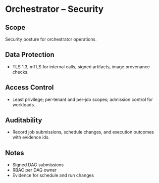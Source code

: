 # Orchestrator – Security

## Scope
Security posture for orchestrator operations.

## Data Protection
- TLS 1.3, mTLS for internal calls, signed artifacts, image provenance checks.

## Access Control
- Least privilege; per‑tenant and per‑job scopes; admission control for workloads.

## Auditability
- Record job submissions, schedule changes, and execution outcomes with evidence ids.

## Notes
- Signed DAG submissions
- RBAC per DAG owner
- Evidence for schedule and run changes
